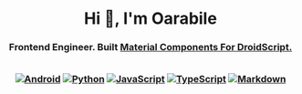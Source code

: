 <h1 align="center">Hi 👋, I'm Oarabile</h1>
<h3 align="center">Frontend Engineer. Built <a href="https://github.com/droidscriptlabs/material-components" target="_blank">Material Components For DroidScript.</a>
  
<br/>
<br/>

<div align="center"> 
  
[![Android](https://img.shields.io/badge/Android-3DDC84?logo=android&logoColor=white)](#)
[![Python](https://img.shields.io/badge/Python-3776AB?logo=python&logoColor=fff)](#)
[![JavaScript](https://img.shields.io/badge/JavaScript-F7DF1E?logo=javascript&logoColor=000)](#)
[![TypeScript](https://img.shields.io/badge/TypeScript-3178C6?logo=typescript&logoColor=fff)](#)
[![Markdown](https://img.shields.io/badge/Markdown-%23000000.svg?logo=markdown&logoColor=white)](#)

</div>
